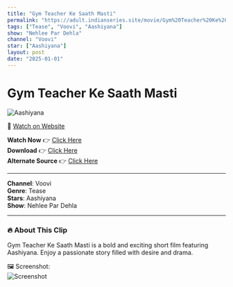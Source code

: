 ```yaml
---
title: "Gym Teacher Ke Saath Masti"
permalink: "https://adult.indianseries.site/movie/Gym%20Teacher%20Ke%20Saath%20Masti"
tags: ["Tease", "Voovi", "Aashiyana"]
show: "Nehlee Par Dehla"
channel: "Voovi"
star: ["Aashiyana"]
layout: post
date: "2025-01-01"
---
```


# Gym Teacher Ke Saath Masti

![Aashiyana](https://shorts.desisins.com/wp-content/uploads/2024/09/Masti-Ki-Gym-Teacher-Nehlee-Par-Dehla-Voovi-DesiSins.com_.jpg)

🔗 [Watch on Website](https://adult.indianseries.site/movie/Gym%20Teacher%20Ke%20Saath%20Masti)

**Watch Now** 👉 [Click Here](https://adult.indianseries.site/movie/Gym%20Teacher%20Ke%20Saath%20Masti)  
**Download** 👉 [Click Here](https://adult.indianseries.site/movie/Gym%20Teacher%20Ke%20Saath%20Masti)  
**Alternate Source** 👉 [Click Here](https://adult.indianseries.site/movie/Gym%20Teacher%20Ke%20Saath%20Masti)

---

**Channel**: Voovi  
**Genre**: Tease  
**Stars**: Aashiyana  
**Show**: Nehlee Par Dehla

---

### 🔥 About This Clip

Gym Teacher Ke Saath Masti is a bold and exciting short film featuring Aashiyana. Enjoy a passionate story filled with desire and drama.
 
🖼️ Screenshot:  
![Screenshot](https://shorts.desisins.com/wp-content/uploads/2024/09/Masti-Ki-Gym-Teacher-Nehlee-Par-Dehla-Voovi-DesiSins.com_.jpg)
